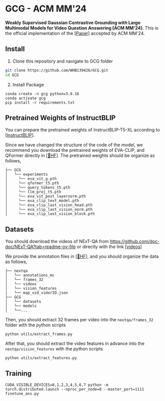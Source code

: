 # GCG - ACM MM'24
**Weakly Supervised Gaussian Contrastive Grounding with Large Multimodal Models for Video Question Answering [ACM MM'24]**. This is the official implementation of the [[Paper](https://arxiv.org/abs/2401.10711)] accepted by ACM MM'24.

## Install

1. Clone this repository and navigate to GCG folder
```bash
git clone https://github.com/WHB139426/GCG.git
cd GCG
```

2. Install Package
```Shell
conda create -n gcg python=3.9.16
conda activate gcg
pip install -r requirements.txt
```

## Pretrained Weights of InstructBLIP

You can prepare the pretrained weights of InstructBLIP-T5-XL according to [[InstructBLIP](https://github.com/salesforce/LAVIS/tree/main/projects/instructblip)].

Since we have changed the structure of the code of the model, we recommend you download the pretrained weights of EVA-CLIP, and QFormer directly in [[🤗HF](https://huggingface.co/WHB139426/GCG/tree/main)]. The pretrained weights should be organize as follows,

```
├── GCG
│   └── experiments
│     └── eva_vit_g.pth
│     └── qformer_t5.pth
│     └── query_tokens_t5.pth
│     └── llm_proj_t5.pth
│     └── eva_vit_post_layernorm.pth
│     └── eva_clip_text_model.pth
│     └── eva_clip_last_vision_head.pth
│     └── eva_clip_last_vision_norm.pth
│     └── eva_clip_last_vision_block.pth
```

## Datasets
You should download the videos of NExT-QA from https://github.com/doc-doc/NExT-QA?tab=readme-ov-file or directly with the link [[videos](https://drive.google.com/file/d/1jTcRCrVHS66ckOUfWRb-rXdzJ52XAWQH/view)]

We provide the annotation files in [[🤗HF](https://huggingface.co/WHB139426/GCG/tree/main)], and you should organize the data as follows,

```
├── nextqa
│   └── annotations_mc
│   └── frames_32
│   └── videos
│   └── vision_features
|   └── map_vid_vidorID.json
├── GCG
│   └── datasets
│   └── models
│   └──...
```
Then, you should extract 32 frames per video into the `nextqa/frames_32` folder with the python scripts

```Shell
python utils/extract_frames.py
```

After that, you should extract the video features in advance into the `nextqa/vision_features` with the python scripts

```Shell
python utils/extract_features.py
```

## Training

```Shell
CUDA_VISIBLE_DEVICES=0,1,2,3,4,5,6,7 python -m torch.distributed.launch --nproc_per_node=8 --master_port=1111 finetune_ans.py
```











